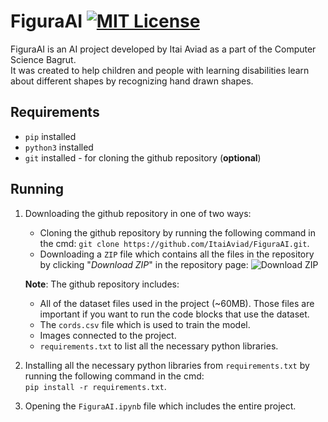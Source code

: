 # FiguraAI [![MIT License](https://img.shields.io/badge/License-MIT-green.svg)](https://choosealicense.com/licenses/mit/)

FiguraAI is an AI project developed by Itai Aviad as a part of the Computer Science Bagrut.
<br>It was created to help children and people with learning disabilities learn about different shapes by recognizing hand drawn shapes.

## Requirements

* `pip` installed
* `python3` installed
* `git` installed - for cloning the github repository (**optional**)

## Running

1. Downloading the github repository in one of two ways:<br>
    * Cloning the github repository by running the following command in the cmd: `git clone https://github.com/ItaiAviad/FiguraAI.git`.
    * Downloading a `ZIP` file which contains all the files in the repository by clicking "_Download ZIP_" in the repository page: ![Download ZIP](https://files.itik.tk/r/DownloadZIP.png)

    **Note**: The github repository includes:
      * All of the dataset files used in the project (~60MB). Those files are important if you want to run the code blocks that use the dataset.
      * The `cords.csv` file which is used to train the model.
      * Images connected to the project.
      * `requirements.txt` to list all the necessary python libraries. 

2. Installing all the necessary python libraries from `requirements.txt` by running the following command in the cmd: <br>`pip install -r requirements.txt`.

3. Opening the `FiguraAI.ipynb` file which includes the entire project.

